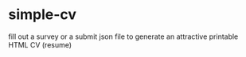 simple-cv
=========

fill out a survey or a submit json file to generate an attractive printable HTML CV (resume)
